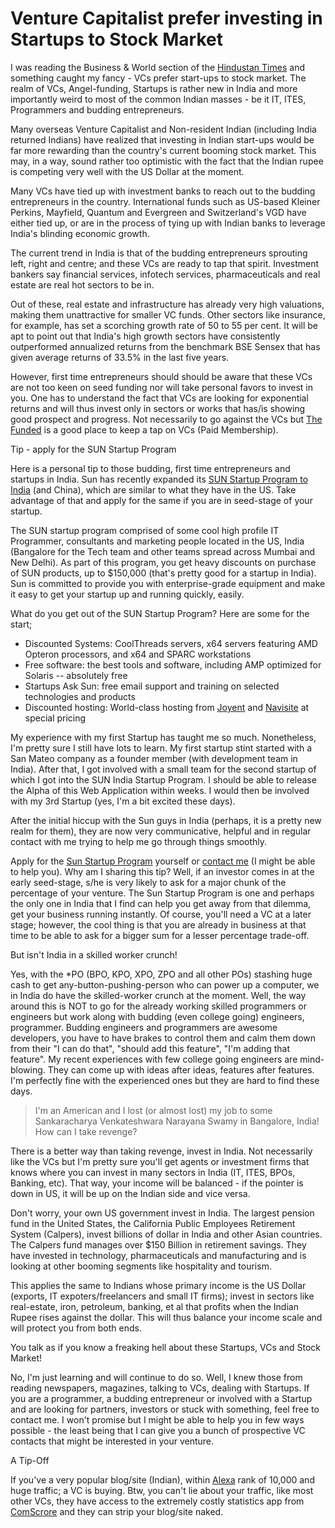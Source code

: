 # Venture Capitalist prefer investing in Startups to Stock Market

I was reading the Business & World section of the <a href="http://www.hindustantimes.com/">Hindustan Times</a> and something caught my fancy - VCs prefer start-ups to stock market. The realm of VCs, Angel-funding, Startups is rather new in India and more importantly weird to most of the common Indian masses - be it IT, ITES, Programmers and budding entrepreneurs.

Many overseas Venture Capitalist and Non-resident Indian (including India returned Indians) have realized that investing in Indian start-ups would be far more rewarding than the country's current booming stock market. This may, in a way, sound rather too optimistic with the fact that the Indian rupee is competing very well with the US Dollar at the moment.

Many VCs have tied up with investment banks to reach out to the budding entrepreneurs in the country. International funds such as US-based Kleiner Perkins, Mayfield, Quantum and Evergreen and Switzerland's VGD have either tied up, or are in the process of tying up with Indian banks to leverage India's blinding economic growth.

The current trend in India is that of the budding entrepreneurs sprouting left, right and centre; and these VCs are ready to tap that spirit. Investment bankers say financial services, infotech services, pharmaceuticals and real estate are real hot sectors to be in.

Out of these, real estate and infrastructure has already very high valuations, making them unattractive for smaller VC funds. Other sectors like insurance, for example, has set a scorching growth rate of 50 to 55 per cent. It will be apt to point out that India's high growth sectors have consistently outperformed annualized returns from the benchmark BSE Sensex that has given average returns of 33.5% in the last five years.

However, first time entrepreneurs should should be aware that these VCs are not too keen on seed funding nor will take personal favors to invest in you. One has to understand the fact that VCs are looking for exponential returns and will thus invest only in sectors or works that has/is showing good prospect and progress. Not necessarily to go against the VCs but <a href="http://www.thefunded.com/">The Funded</a> is a good place to keep a tap on VCs (Paid Membership).

Tip - apply for the SUN Startup Program

Here is a personal tip to those budding, first time entrepreneurs and startups in India. Sun has recently expanded its <a href="http://in.sun.com/">SUN Startup Program to India</a> (and China), which are similar to what they have in the US. Take advantage of that and apply for the same if you are in seed-stage of your startup.

The SUN startup program comprised of some cool high profile IT Programmer, consultants and marketing people located in the US, India (Bangalore for the Tech team and other teams spread across Mumbai and New Delhi). As part of this program, you get heavy discounts on purchase of SUN products, up to $150,000 (that's pretty good for a startup in India). Sun is committed to provide you with enterprise-grade equipment and make it easy to get your startup up and running quickly, easily.

What do you get out of the SUN Startup Program?
Here are some for the start;

- Discounted Systems: CoolThreads servers, x64 servers featuring AMD Opteron processors, and x64 and SPARC workstations
- Free software: the best tools and software, including AMP optimized for Solaris -- absolutely free
- Startups Ask Sun: free email support and training on selected technologies and products
- Discounted hosting: World-class hosting from <a href="http://www.joyent.com/" title="Joyent">Joyent</a> and <a href="http://www.navisite.com/" title="Navisite">Navisite</a> at special pricing

My experience with my first Startup has taught me so much. Nonetheless, I'm pretty sure I still have lots to learn. My first startup stint started with a San Mateo company as a founder member (with development team in India). After that, I got involved with a small team for the second startup of which I got into the SUN India Startup Program. I should be able to release the Alpha of this Web Application within weeks. I would then be involved with my 3rd Startup (yes, I'm a bit excited these days).

After the initial hiccup with the Sun guys in India (perhaps, it is a pretty new realm for them), they are now very communicative, helpful and in regular contact with me trying to help me go through things smoothly.

Apply for the <a href="http://in.sun.com/" title="Sun Startup Program">Sun Startup Program</a> yourself or <a href="/contact/" title="contact me">contact me</a> (I might be able to help you). Why am I sharing this tip? Well, if an investor comes in at the early seed-stage, s/he is very likely to ask for a major chunk of the percentage of your venture. The Sun Startup Program is one and perhaps the only one in India that I find can help you get away from that dilemma, get your business running instantly. Of course, you'll need a VC at a later stage; however, the cool thing is that you are already in business at that time to be able to ask for a bigger sum for a lesser percentage trade-off.

But isn't India in a skilled worker crunch!

Yes, with the *PO (BPO, KPO, XPO, ZPO and all other POs) stashing huge cash to get any-button-pushing-person who can power up a computer, we in India do have the skilled-worker crunch at the moment. Well, the way around this is NOT to go for the already working skilled programmers or engineers but work along with budding (even college going) engineers, programmer. Budding engineers and programmers are awesome developers, you have to have brakes to control them and calm them down from their "I can do that", "should add this feature", "I'm adding that feature". My recent experiences with few college going engineers are mind-blowing. They can come up with ideas after ideas, features after features. I'm perfectly fine with the experienced ones but they are hard to find these days.

> I'm an American and I lost (or almost lost) my job to some Sankaracharya Venkateshwara Narayana Swamy in Bangalore, India! How can I take revenge?

There is a better way than taking revenge, invest in India. Not necessarily like the VCs but I'm pretty sure you'll get agents or investment firms that knows where you can invest in many sectors in India (IT, ITES, BPOs, Banking, etc). That way, your income will be balanced - if the pointer is down in US, it will be up on the Indian side and vice versa.

Don't worry, your own US government invest in India. The largest pension fund in the United States, the California Public Employees Retirement System (Calpers), invest billions of dollar in India and other Asian countries. The Calpers fund manages over $150 Billion in retirement savings. They have invested in technology, pharmaceuticals and manufacturing and is looking at other booming segments like hospitality and tourism.

This applies the same to Indians whose primary income is the US Dollar (exports, IT expoters/freelancers and small IT firms); invest in sectors like real-estate, iron, petroleum, banking, et al that profits when the Indian Rupee rises against the dollar. This will thus balance your income scale and will protect you from both ends.

You talk as if you know a freaking hell about these Startups, VCs and Stock Market!

No, I'm just learning and will continue to do so. Well, I knew those from reading newspapers, magazines, talking to VCs, dealing with Startups. If you are a programmer, a budding entrepreneur or involved with a Startup and are looking for partners, investors or stuck with something, feel free to contact me. I won't promise but I might be able to help you in few ways possible - the least being that I can give you a bunch of prospective VC contacts that might be interested in your venture.

A Tip-Off

If you've a very popular blog/site (Indian), within <a href="http://www.alexa.com/">Alexa</a> rank of 10,000 and huge traffic; a VC is buying. Btw, you can't lie about your traffic, like most other VCs, they have access to the extremely costly statistics app from <a href="http://www.comscore.com/">ComScrore</a> and they can strip your blog/site naked.
